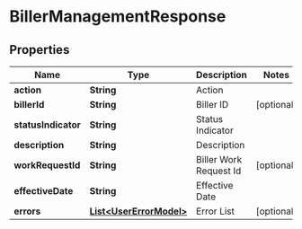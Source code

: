 
# BillerManagementResponse

## Properties
Name | Type | Description | Notes
------------ | ------------- | ------------- | -------------
**action** | **String** | Action | 
**billerId** | **String** | Biller ID |  [optional]
**statusIndicator** | **String** | Status Indicator | 
**description** | **String** | Description | 
**workRequestId** | **String** | Biller Work Request Id |  [optional]
**effectiveDate** | **String** | Effective Date | 
**errors** | [**List&lt;UserErrorModel&gt;**](UserErrorModel.md) | Error List |  [optional]



